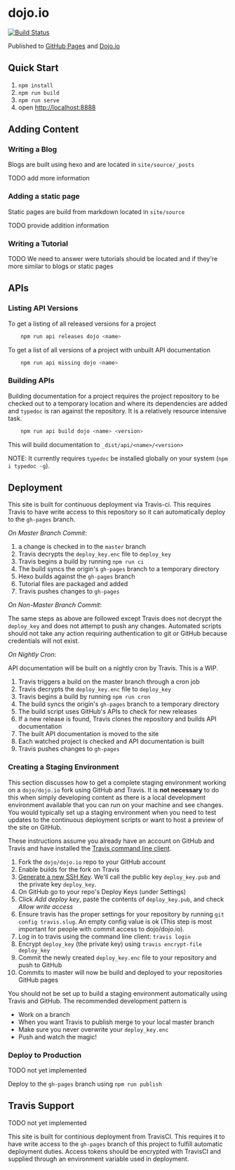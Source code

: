 # dojo.io

[![Build Status](https://travis-ci.org/dojo/dojo.io.svg?token=iyehyStnJABkD5DAaT6V&branch=master)](https://travis-ci.org/dojo/dojo.io)

Published to [GitHub Pages](https://dojo.github.io/dojo.io/) and [Dojo.io](http://dojo.io)

## Quick Start

1. `npm install`
2. `npm run build`
3. `npm run serve`
4. open [http://localhost:8888](localhost:8888)

## Adding Content

### Writing a Blog

Blogs are built using hexo and are located in `site/source/_posts`

TODO add more information

### Adding a static page

Static pages are build from markdown located in `site/source`

TODO provide addition information

### Writing a Tutorial

TODO We need to answer were tutorials should be located and if they're more similar to blogs or static pages

## APIs

### Listing API Versions

To get a listing of all released versions for a project

```bash
	npm run api releases dojo <name>
```

To get a list of all versions of a project with unbuilt API documentation

```bash
	npm run api missing dojo <name>
```

### Building APIs

Building documentation for a project requires the project repository to be checked out to a temporary location and
	where its dependencies are added and `typedoc` is ran against the repository. It is a relatively resource intensive
	task.

```bash
	npm run api build dojo <name> <version>
```

This will build documentation to `_dist/api/<name>/<version>`

NOTE: It currently requires `typedoc` be installed globally on your system (`npm i typedoc -g`).

## Deployment

This site is built for continuous deployment via Travis-ci. This requires Travis to have write access to this
repository so it can automatically deploy to the `gh-pages` branch.

*On Master Branch Commit*:

1. a change is checked in to the `master` branch
1. Travis decrypts the `deploy_key.enc` file to `deploy_key`
1. Travis begins a build by running `npm run ci`
1. The build syncs the origin's `gh-pages` branch to a temporary directory
1. Hexo builds against the `gh-pages` branch
1. Tutorial files are packaged and added
1. Travis pushes changes to `gh-pages`

*On Non-Master Branch Commit*:

The same steps as above are followed except Travis does not decrypt the `deploy_key` and does not attempt
 to push any changes. Automated scripts should not take any action requiring authentication to git or GitHub
 because credentials will not exist.

*On Nightly Cron*:

API documentation will be built on a nightly cron by Travis. This is a WIP.

1. Travis triggers a build on the master branch through a cron job
1. Travis decrypts the `deploy_key.enc` file to `deploy_key`
1. Travis begins a build by running `npm run cron`
1. The build syncs the origin's `gh-pages` branch to a temporary directory
1. The build script uses GitHub's APIs to check for new releases
1. If a new release is found, Travis clones the repository and builds API documentation
1. The built API documentation is moved to the site
1. Each watched project is checked and API documentation is built
1. Travis pushes changes to `gh-pages`

### Creating a Staging Environment

This section discusses how to get a complete staging environment working on a `dojo/dojo.io` fork using GitHub and 
 Travis. It is **not necessary** to do this when simply developing content as there is a local development environment
 available that you can run on your machine and see changes. You would typically set up a staging environment when you
 need to test updates to the continuous deployment scripts or want to host a preview of the site on GitHub.
 
These instructions assume you already have an account on GitHub and Travis and have installed the 
 [Travis command line client](https://blog.travis-ci.com/2013-01-14-new-client/).

1. Fork the `dojo/dojo.io` repo to your GitHub account
1. Enable builds for the fork on Travis
1. [Generate a new SSH Key](https://help.github.com/articles/generating-a-new-ssh-key-and-adding-it-to-the-ssh-agent/).
   We'll call the public key `deploy_key.pub` and the private key `deploy_key`.
1. On GitHub go to your repo's Deploy Keys (under Settings)
1. Click *Add deploy key*, paste the contents of `deploy_key.pub`, and check *Allow write access*
1. Ensure travis has the proper settings for your repository by running `git config travis.slug`. An empty config value
   is ok (This step is most important for people with commit access to dojo/dojo.io).
1. Log in to travis using the command line client: `travis login`
1. Encrypt `deploy_key` (the private key) using `travis encrypt-file deploy_key`
1. Commit the newly created `deploy_key.enc` file to your repository and push to GitHub
1. Commits to master will now be build and deployed to your repositories GitHub pages

You should not be set up to build a staging environment automatically using Travis and GitHub. The recommended
development pattern is

* Work on a branch
* When you want Travis to publish merge to your local master branch
* Make sure you never overwrite your `deploy_key.enc`
* Push and watch the magic!

### Deploy to Production

TODO not yet implemented

Deploy to the `gh-pages` branch using `npm run publish`

## Travis Support

TODO not yet implemented

This site is built for continious deployment from TravisCI. This requires it to have write access to the `gh-pages`
 branch of this project to fulfill automatic deployment duties. Access tokens should be encrypted with TravisCI and
 supplied through an environment variable used in deployment.
